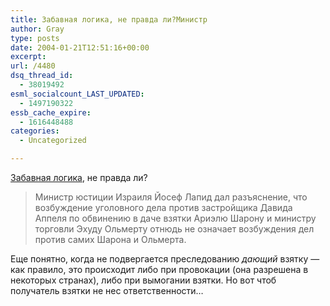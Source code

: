```yaml
---
title: Забавная логика, не правда ли?Министр
author: Gray
type: posts
date: 2004-01-21T12:51:16+00:00
excerpt:
url: /4480
dsq_thread_id:
  - 38019492
esml_socialcount_LAST_UPDATED:
  - 1497190322
essb_cache_expire:
  - 1616448488
categories:
  - Uncategorized

---
```








<a href="http://lenta.ru/mideast/2004/01/21/sharon/" target="_blank">Забавная логика</a>, не правда ли?

> Министр юстиции Израиля Йосеф Лапид дал разъяснение, что возбуждение уголовного дела против застройщика Давида Аппеля по обвинению в даче взятки Ариэлю Шарону и министру торговли Эхуду Ольмерту отнюдь не означает возбуждения дел против самих Шарона и Ольмерта.

Еще понятно, когда не подвергается преследованию _дающий_ взятку &#8212; как правило, это происходит либо при провокации (она разрешена в некоторых странах), либо при вымогании взятки. Но вот чтоб получатель взятки не нес ответственности&#8230;